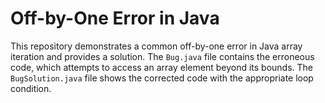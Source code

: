# Off-by-One Error in Java
This repository demonstrates a common off-by-one error in Java array iteration and provides a solution.
The `Bug.java` file contains the erroneous code, which attempts to access an array element beyond its bounds. The `BugSolution.java` file shows the corrected code with the appropriate loop condition.